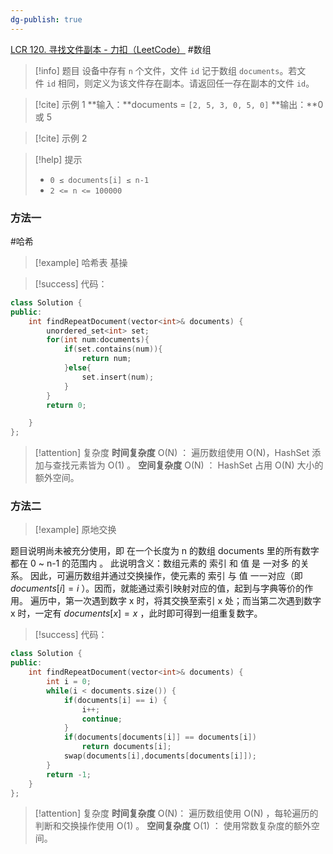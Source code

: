 ```yaml
---
dg-publish: true
---
```

[LCR 120. 寻找文件副本 - 力扣（LeetCode）](https://leetcode.cn/problems/shu-zu-zhong-zhong-fu-de-shu-zi-lcof/description/)
#数组 
> [!info] 题目
>设备中存有 `n` 个文件，文件 `id` 记于数组 `documents`。若文件 `id` 相同，则定义为该文件存在副本。请返回任一存在副本的文件 `id`。

> [!cite] 示例 1
> **输入：**documents = `[2, 5, 3, 0, 5, 0]`
**输出：**0 或 5

> [!cite] 示例 2
> 

> [!help] 提示
> - `0 ≤ documents[i] ≤ n-1`
> - `2 <= n <= 100000`
### 方法一
#哈希
> [!example] 哈希表
> 基操

> [!success] 代码：
```cpp
class Solution {
public:
    int findRepeatDocument(vector<int>& documents) {
        unordered_set<int> set;
        for(int num:documents){
            if(set.contains(num)){
                return num;
            }else{
                set.insert(num);
            }
        }
        return 0;

    }
};
```
> [!attention] 复杂度
> **时间复杂度** O(N) ： 遍历数组使用 O(N)，HashSet 添加与查找元素皆为 O(1) 。
**空间复杂度** O(N) ： HashSet 占用 O(N) 大小的额外空间。

### 方法二

> [!example] 原地交换

题目说明尚未被充分使用，即 在一个长度为 n 的数组 documents 里的所有数字都在 0 ~ n-1 的范围内 。 此说明含义：数组元素的 索引 和 值 是 一对多 的关系。
因此，可遍历数组并通过交换操作，使元素的 索引 与 值 一一对应（即 $documents[i] = i$ ）。因而，就能通过索引映射对应的值，起到与字典等价的作用。
遍历中，第一次遇到数字 x 时，将其交换至索引 x 处；而当第二次遇到数字 x 时，一定有 $documents[x] = x$ ，此时即可得到一组重复数字。
> [!success] 代码：
```cpp
class Solution {
public:
    int findRepeatDocument(vector<int>& documents) {
        int i = 0;
        while(i < documents.size()) {
            if(documents[i] == i) {
                i++;
                continue;
            }
            if(documents[documents[i]] == documents[i])
                return documents[i];
            swap(documents[i],documents[documents[i]]);
        }
        return -1;
    }
};
```
> [!attention] 复杂度
>**时间复杂度** O(N)： 遍历数组使用 O(N) ，每轮遍历的判断和交换操作使用 O(1) 。
**空间复杂度** O(1) ： 使用常数复杂度的额外空间。

